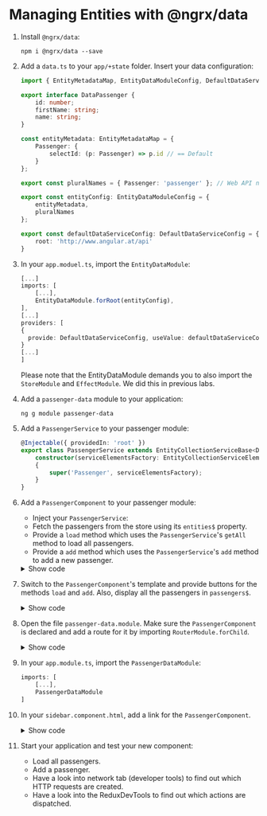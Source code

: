 # Managing Entities with @ngrx/data

1. Install ``@ngrx/data``:

    ```
    npm i @ngrx/data --save
    ```

2. Add a ``data.ts`` to your ``app/+state`` folder. Insert your data configuration:

    ```typescript
    import { EntityMetadataMap, EntityDataModuleConfig, DefaultDataServiceConfig } from "@ngrx/data";

    export interface DataPassenger {
        id: number;
        firstName: string;
        name: string;
    }

    const entityMetadata: EntityMetadataMap = {
        Passenger: {
            selectId: (p: Passenger) => p.id // == Default
        }
    };
    
    export const pluralNames = { Passenger: 'passenger' }; // Web API nutzt immer Singular

    export const entityConfig: EntityDataModuleConfig = {
        entityMetadata,
        pluralNames
    };
    
    export const defaultDataServiceConfig: DefaultDataServiceConfig = {
        root: 'http://www.angular.at/api'
    }
    ```

2. In your ``app.moduel.ts``, import the ``EntityDataModule``:

    ```typescript
    [...]
    imports: [
        [...],
        EntityDataModule.forRoot(entityConfig),
    ],
    [...]
    providers: [
    { 
      provide: DefaultDataServiceConfig, useValue: defaultDataServiceConfig 
    }
    [...]
    ]

    ```

    Please note that the EntityDataModule demands you to also import the ``StoreModule`` and ``EffectModule``. We did this in previous labs.

1. Add a ``passenger-data`` module to your application:

    ```
    ng g module passenger-data
    ```

2. Add a ``PassengerService`` to your passenger module:

    ```typescript
    @Injectable({ providedIn: 'root' })
    export class PassengerService extends EntityCollectionServiceBase<DataPassenger> {
        constructor(serviceElementsFactory: EntityCollectionServiceElementsFactory)
        {
            super('Passenger', serviceElementsFactory);
        }
    }
    ```

3. Add a ``PassengerComponent`` to your passenger module: 
   - Inject your ``PassengerService``:
   - Fetch the passengers from the store using its ``entities$`` property.
   - Provide a ``load`` method which uses the ``PassengerService``'s ``getAll`` method to load all passengers.
   - Provide a ``add`` method which uses the ``PassengerService``'s ``add`` method to add a new passenger.

    <details>
    <summary>Show code</summary>
    <p>

    ```TypeScript
    [...]

    @Component({
        selector: 'app-passenger',
        templateUrl: './passenger.component.html',
        styleUrls: ['./passenger.component.css']
    })
    export class PassengerComponent implements OnInit {

        constructor(private passengerService: PassengerService) {}

        passengers$: Observable<DataPassenger[]>;
        loading$: Observable<boolean>;

        ngOnInit() {
            this.passengers$ = this.passengerService.entities$;
            this.loading$ = this.passengerService.loading$;
        }

        load() {
            this.passengerService.getAll();
        }

        add() {
            this.passengerService.add({ id: 0, name: 'Muster', firstName: 'Max' });
        }

    }
    ```

    </p>
    </details>

4. Switch to the ``PassengerComponent``'s template and provide buttons for the methods ``load`` and ``add``. Also, display all the passengers in ``passengers$``.

    <details>
    <summary>Show code</summary>
    <p>

    ```html
    <h2>Passengers (ngrx/data)</h2>

    <pre>
    {{ passengers$ | async | json }}
    </pre>
    <p>
    <button class="btn btn-default" (click)="load()">Load</button>
    <button class="btn btn-default" (click)="add()">Add</button>
    </p>
    ```

    </p>
    </details>

5. Open the file ``passenger-data.module``. Make sure the ``PassengerComponent`` is declared and add a route for it by importing ``RouterModule.forChild``.

    <details>
    <summary>Show code</summary>
    <p>

    ```TypeScript

    @NgModule({
        imports: [
            CommonModule,
            RouterModule.forChild([
                { 
                    path: 'passenger-data', 
                    component: PassengerComponent 
                }
            ])
        ],
        declarations: [
            PassengerComponent
        ],
    })
    export class PassengerDataModule {}
    ```

    </p>
    </details>

6. In your ``app.module.ts``, import the ``PassengerDataModule``:

    ```typescript
    imports: [
        [...],
        PassengerDataModule
    ]
    ```

7.  In your ``sidebar.component.html``, add a link for the ``PassengerComponent``.

    <details>
    <summary>Show code</summary>
    <p>

    ```html

    <li>
        <a routerLink="passenger-data">
            <i class="ti-user"></i>
            <p>Passengers (data)</p>
        </a>
    </li>
    ```

    </p>
    </details>

8.  Start your application and test your new component:
    - Load all passengers.
    - Add a passenger.
    - Have a look into network tab (developer tools) to find out which HTTP requests are created.
    - Have a look into the ReduxDevTools to find out which actions are dispatched.
